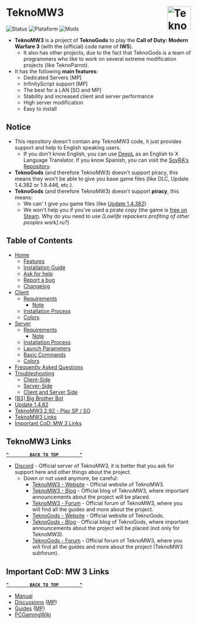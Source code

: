 # TeknoMW3 <a href="#"><img src="../../blob/master/Resources/Images/TeknoMW3-Logo.png" alt="TeknoMW3-Logo.png" title="TeknoMW3" align="right" width="64" height="64"/></a>
![Status](https://img.shields.io/badge/Status-Online-success?style=flat-square&logo=statuspage&logoColor=fff&labelColor=000) ![Plataform](https://img.shields.io/badge/Platform-Windows-orange?style=flat-square&logo=windows&logoColor=fff&labelColor=000) ![Mods](https://img.shields.io/badge/Mods-InfinityScript%20(C%23)-blue?style=flat-square&logo=atom&logoColor=fff&labelColor=000)
- **TeknoMW3** is a project of **TeknoGods** to play the **Call of Duty: Modern Warfare 3** (with the (official) code name of **IW5**).
  - It also has other projects, due to the fact that TeknoGods is a team of programmers who like to work on several extreme modification projects (like TeknoParrot).
- It has the following **main features**:
  - Dedicated Servers [MP]
  - InfinityScript support [MP]
  - The best for a LAN [SO and MP]
  - Stability and increased client and server performance
  - High server modification
  - Easy to install

## Notice
- This repository doesn't contain any TeknoMW3 code, it just provides support and help to English speaking users.
  - If you don't know English, you can use [DeepL](https://www.deepl.com/translator) as an English to X Language Translator. If you know Spanish, you can visit the [SoyRA's Repository](https://github.com/SoyRA/TeknoMW3).
- **TeknoGods** (and therefore TeknoMW3) doesn't support piracy, this means they won't be able to give you base game files (like DLC, Update 1.4.382 or 1.9.446, etc.).
- **TeknoGods** (and therefore TeknoMW3) doesn't support **piracy**, this means:
  - We can' t give you game files (like [Update 1.4.382](../../wiki/Update-1.4.382)).
  - We won't help you if you've used a pirate copy (the game is [free on Steam](../../wiki/Base-Game---DLC). Why do you need to use _[Lowlife repackers profiting of other peoples work].ru?_)

## Table of Contents
- [Home](../../wiki)
  - [Features](../../wiki#features)
  - [Installation Guide](../../wiki#teknomw3-installation-guide)
  - [Ask for help](../../wiki#ask-for-help)
  - [Report a bug](../../wiki#report-a-bug)
  - [Changelog](../../wiki#changelog)
- [Client](../../wiki/Client)
  - [Requirements](../../wiki/Client#requirements)
    - [Note](../../wiki/Client#note)
  - [Installation Process](../../wiki/Client#installation-process)
  - [Colors](../../wiki/Client#colors)
- [Server](../../wiki/Server)
  - [Requirements](../../wiki/Server#requirements)
    - [Note](../../wiki/Server#note)
  - [Installation Process](../../wiki/Server#installation-process)
  - [Launch Parameters](../../wiki/Server#launch-parameters)
  - [Basic Commands](../../wiki/Server#basic-commands)
  - [Colors](../../wiki/Server#colors)
- [Frequently Asked Questions](../../wiki/Frequently-Asked-Questions)
- [Troubleshooting](../../wiki/Troubleshooting)
  - [Client-Side](../../wiki/Troubleshooting#client-side)
  - [Server-Side](../../wiki/Troubleshooting#server-side)
  - [Client and Server Side](../../wiki/Troubleshooting#client-and-server-side)
- [[B3] Big Brother Bot](../../wiki/Big-Brother-Bot-Setup)
- [Update 1.4.82](../../wiki/Update-1.4.382)
- [TeknoMW3 2.92 - Play SP / SO](../../wiki/TekonMW3-2.92)
- [TeknoMW3 Links](#teknomw3-links)
- [Important CoD: MW 3 Links](#important-cod-mw-3-links)

## TeknoMW3 Links
**[`^        BACK TO TOP        ^`](#table-of-contents)**
- [Discord](https://discord.gg/7Wxn85M) - Official server of TeknoMW3, it is better that you ask for support here and other things about the project.
  - Down or not used anymore, be careful:
    - [TeknoMW3 - Website](https://www.teknomw3.pw/) - Official website of TeknoMW3.
    - [TeknoMW3 - Blog](https://www.teknomw3.pw/blog/) - Official blog of TeknoMW3, where important announcements about the project will be placed.
    - [TeknoMW3 - Forum](https://forum.teknomw3.pw/) - Official forum of TeknoMW3, where you will find all the guides and more about the project.
    - [TeknoGods - Website](https://teknogods.com/) - Official website of TeknoGods.
    - [TeknoGods - Blog](https://teknogods.com/?page_id=1244) - Official blog of TeknoGods, where important announcements about the project will be placed (not only for TeknoMW3).
    - [TeknoGods - Forum](https://forum.teknogods.com/viewforum.php?f=40) - Official forum of TeknoMW3, where you will find all the guides and more about the project (TeknoMW3 subforum).

## Important CoD: MW 3 Links
**[`^        BACK TO TOP        ^`](#table-of-contents)**
- [Manual](https://store.steampowered.com/manual/115300/)
- [Discussions](https://steamcommunity.com/app/42680/discussions/) ([MP](https://steamcommunity.com/app/42690/discussions/))
- [Guides](https://steamcommunity.com/app/42680/guides/) ([MP](https://steamcommunity.com/app/42690/guides/))
- [PCGamingWiki](https://pcgamingwiki.com/wiki/Call_of_Duty:_Modern_Warfare_3)

